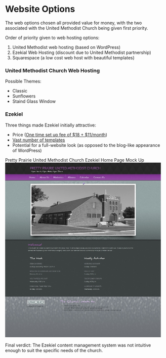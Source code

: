 # Website Options

The web options chosen all provided value for money, with the two associated with the United Methodist Church being given first priority.

Order of priority given to web hosting options:

1. United Methodist web hosting (based on WordPress)
2. Ezekial Web Hosting (discount due to United Methodist partnership)
3. Squarespace (a low cost web host with beautiful templates)

### United Methodist Church Web Hosting

Possible Themes: 
* Classic
* Sunflowers
* Staind Glass Window

### Ezekiel 
Three things made Ezekiel initially attractive:
* Price ([One time set up fee of $18 + $11/month](http://www.umc.e-zekiel.com/comparison))
* [Vast number of templates](http://www.umc.e-zekiel.com/templates/viewDesigns.asp?)
* Potential for a full-website look (as opposed to the blog-like appearance of WordPress)

Pretty Prairie United Methodist Church Ezekiel Home Page Mock Up
![](images/ezekiel-allegiant-theme-desktop-mockup.jpg)

Final verdict: The Ezekiel content management system was not intuitive enough to suit the specific needs of the church. 

